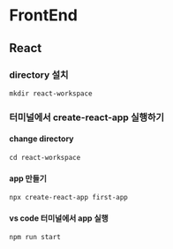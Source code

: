 # FrontEnd

## React

### directory 설치
```
mkdir react-workspace
```
### 터미널에서 create-react-app 실행하기
#### change directory
```
cd react-workspace 
```
#### app 만들기
```
npx create-react-app first-app 
```
#### vs code 터미널에서 app 실행
```
npm run start
```
